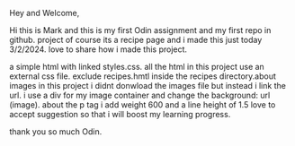 Hey and Welcome,

Hi this is Mark and this is my first Odin assignment and my first repo in github.
project of course its a recipe page and i made this just today 3/2/2024.
love to share how i made this project. 

a simple html with linked styles.css. all the html in this project use an external css file. exclude recipes.hmtl inside
the recipes directory.about images in this project i didnt donwload the images file but instead i link the url. i use a div for my image container and change the background: url (image). about the p tag i add weight 600 and a line height of 1.5
love to accept suggestion so that i will boost my learning progress.

thank you so much Odin. 
 



